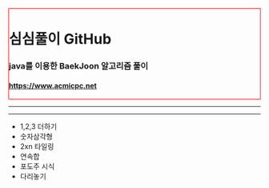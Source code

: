 <html>
<head>
	<meta charset="UTF-8">
</head>
<body>
<div style="border:1px solid red">
<h1>심심풀이 GitHub</h1>
<h3>java를 이용한 BaekJoon 알고리즘 풀이</h3>
<h4><a href="https://www.acmicpc.net">https://www.acmicpc.net</a></h4>
</div>
<hr/><hr/>
<ul>	
<li>1,2,3 더하기</li>
<li>숫자삼각형</li>
<li>2xn 타일링</li>
<li>연속합</li>
<li>포도주 시식</li>
<li>다리놓기</li>
</ul>
</body>
</html>
